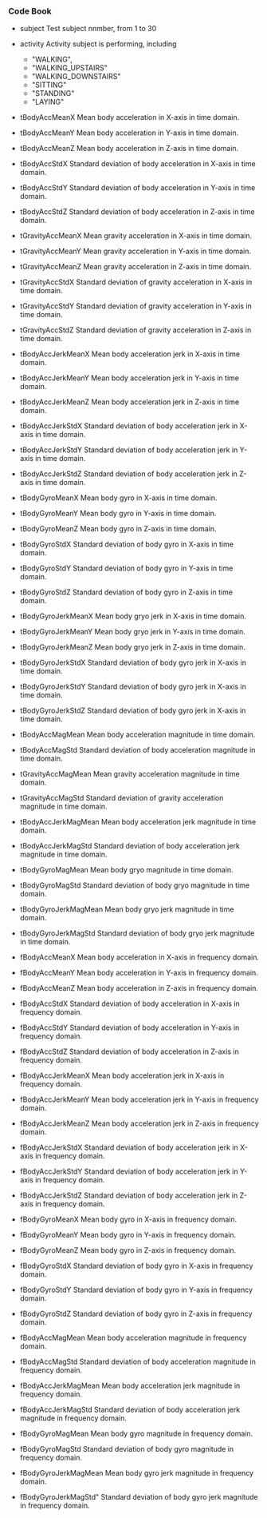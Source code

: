 ### Code Book

* subject
  Test subject nnmber, from 1 to 30

* activity
  Activity subject is performing, including
    * "WALKING",
    * "WALKING_UPSTAIRS"
    * "WALKING_DOWNSTAIRS"
    * "SITTING"
    * "STANDING"
    * "LAYING"

* tBodyAccMeanX
  Mean body acceleration in X-axis in time domain.

* tBodyAccMeanY
  Mean body acceleration in Y-axis in time domain.

* tBodyAccMeanZ
  Mean body acceleration in Z-axis in time domain.

* tBodyAccStdX
  Standard deviation of body acceleration in X-axis in time domain.

* tBodyAccStdY
  Standard deviation of body acceleration in Y-axis in time domain.

* tBodyAccStdZ
  Standard deviation of body acceleration in Z-axis in time domain.

* tGravityAccMeanX
  Mean gravity acceleration in X-axis in time domain.

* tGravityAccMeanY
  Mean gravity acceleration in Y-axis in time domain.

* tGravityAccMeanZ
  Mean gravity acceleration in Z-axis in time domain.

* tGravityAccStdX
  Standard deviation of gravity acceleration in X-axis in time domain.

* tGravityAccStdY
  Standard deviation of gravity acceleration in Y-axis in time domain.

* tGravityAccStdZ
  Standard deviation of gravity acceleration in Z-axis in time domain.

* tBodyAccJerkMeanX
  Mean body acceleration jerk in X-axis in time domain.

* tBodyAccJerkMeanY
  Mean body acceleration jerk in Y-axis in time domain.

* tBodyAccJerkMeanZ
  Mean body acceleration jerk in Z-axis in time domain.

* tBodyAccJerkStdX
  Standard deviation of body acceleration jerk in X-axis in time domain.

* tBodyAccJerkStdY
  Standard deviation of body acceleration jerk in Y-axis in time domain.

* tBodyAccJerkStdZ
  Standard deviation of body acceleration jerk in Z-axis in time domain.

* tBodyGyroMeanX
  Mean body gyro in X-axis in time domain.

* tBodyGyroMeanY
  Mean body gyro in Y-axis in time domain.

* tBodyGyroMeanZ
  Mean body gyro in Z-axis in time domain.

* tBodyGyroStdX
  Standard deviation of body gyro in X-axis in time domain.

* tBodyGyroStdY
  Standard deviation of body gyro in Y-axis in time domain.

* tBodyGyroStdZ
  Standard deviation of body gyro in Z-axis in time domain.

* tBodyGyroJerkMeanX
  Mean body gryo jerk in X-axis in time domain.

* tBodyGyroJerkMeanY
  Mean body gryo jerk in Y-axis in time domain.

* tBodyGyroJerkMeanZ
  Mean body gryo jerk in Z-axis in time domain.

* tBodyGyroJerkStdX
  Standard deviation of body gyro jerk in X-axis in time domain.

* tBodyGyroJerkStdY
  Standard deviation of body gyro jerk in X-axis in time domain.

* tBodyGyroJerkStdZ
  Standard deviation of body gyro jerk in X-axis in time domain.

* tBodyAccMagMean
  Mean body acceleration magnitude in time domain.

* tBodyAccMagStd
  Standard deviation of body acceleration magnitude in time domain.

* tGravityAccMagMean
  Mean gravity acceleration magnitude in time domain.

* tGravityAccMagStd
  Standard deviation of gravity acceleration magnitude in time domain.

* tBodyAccJerkMagMean
  Mean body acceleration jerk magnitude in time domain.

* tBodyAccJerkMagStd
  Standard deviation of body acceleration jerk magnitude in time domain.

* tBodyGyroMagMean
  Mean body gryo magnitude in time domain.

* tBodyGyroMagStd
  Standard deviation of body gryo magnitude in time domain.

* tBodyGyroJerkMagMean
  Mean body gryo jerk magnitude in time domain.

* tBodyGyroJerkMagStd
  Standard deviation of body gryo jerk magnitude in time domain.

* fBodyAccMeanX
  Mean body acceleration in X-axis in frequency domain.

* fBodyAccMeanY
  Mean body acceleration in Y-axis in frequency domain.

* fBodyAccMeanZ
  Mean body acceleration in Z-axis in frequency domain.

* fBodyAccStdX
  Standard deviation of body acceleration in X-axis in frequency domain.

* fBodyAccStdY
  Standard deviation of body acceleration in Y-axis in frequency domain.

* fBodyAccStdZ
  Standard deviation of body acceleration in Z-axis in frequency domain.

* fBodyAccJerkMeanX
  Mean body acceleration jerk in X-axis in frequency domain.

* fBodyAccJerkMeanY
  Mean body acceleration jerk in Y-axis in frequency domain.

* fBodyAccJerkMeanZ
  Mean body acceleration jerk in Z-axis in frequency domain.

* fBodyAccJerkStdX
  Standard deviation of body acceleration jerk in X-axis in frequency domain.

* fBodyAccJerkStdY
  Standard deviation of body acceleration jerk in Y-axis in frequency domain.

* fBodyAccJerkStdZ
  Standard deviation of body acceleration jerk in Z-axis in frequency domain.

* fBodyGyroMeanX
  Mean body gyro in X-axis in frequency domain.

* fBodyGyroMeanY
  Mean body gyro in Y-axis in frequency domain.

* fBodyGyroMeanZ
  Mean body gyro in Z-axis in frequency domain.

* fBodyGyroStdX
  Standard deviation of body gyro in X-axis in frequency domain.

* fBodyGyroStdY
  Standard deviation of body gyro in Y-axis in frequency domain.

* fBodyGyroStdZ
  Standard deviation of body gyro in Z-axis in frequency domain.

* fBodyAccMagMean
  Mean body acceleration magnitude in frequency domain.

* fBodyAccMagStd
  Standard deviation of body acceleration magnitude in frequency domain.

* fBodyAccJerkMagMean
  Mean body acceleration jerk magnitude in frequency domain.

* fBodyAccJerkMagStd
  Standard deviation of body acceleration jerk magnitude in frequency domain.

* fBodyGyroMagMean
  Mean body gyro magnitude in frequency domain.

* fBodyGyroMagStd
  Standard deviation of body gyro magnitude in frequency domain.

* fBodyGyroJerkMagMean
  Mean body gyro jerk magnitude in frequency domain.

* fBodyGyroJerkMagStd"
  Standard deviation of body gyro jerk magnitude in frequency domain.